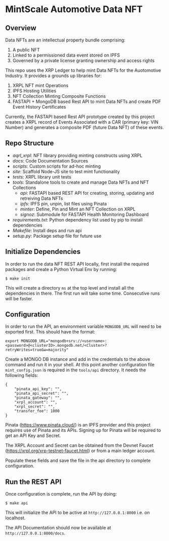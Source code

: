 # MintScale Automotive Data NFT

## Overview

Data NFTs are an intellectual property bundle comprising:

1. A public NFT
2. Linked to a permissioned data event stored on IPFS
3. Governed by a private license granting ownership and access rights

This repo uses the XRP Ledger to help mint Data NFTs for the Auotomotive Industry. It provides a grounds up libraries for:

1. XRPL NFT mint Operations
2. IPFS Hosting Utilities
3. NFT Collection Minting Composite Functions
4. FASTAPI + MongoDB based Rest API to mint Data NFTs and create PDF Event History Certificates

Currently, the FASTAPI based Rest API prototype created by this project creates a XRPL record of Events Associated with a CAR (primary key: VIN Number) and generates a composite PDF (future Data NFT) of these events. 

## Repo Structure

- *aqrl_xrpl*: NFT library providing minting constructs using XRPL
- *docs*: Code Documentation Sources
- *scripts*: Custom scripts for ad-hoc minting
- *site*: Scaffold Node-JS site to test mint functionality
- *tests*: XRPL library unit tests
- *tools*: Standalone tools to create and manage Data NFTs and NFT Collections
    - *api*: FASTAPI based REST API for creating, storing, updating and retreiving Data NFTs
    - *ipfs*: IPFS pin, unpin, list files using Pinata
    - *minter*: Define, Pin and Mint an NFT Collection on XRPL
    - *signoz*: Submodule for FASTAPI Health Monitoring Dashboard
- *requirements.txt*: Python dependency list used by pip to install dependencies
- *Makefile*: Install deps and run api
- *setup.py*: Package setup file for future use


## Initialize Dependencies

In order to run the data NFT REST API locally, first install the required packages and create a Python Virtual Env by running:
    
    $ make init

This will create a directory `ms` at the top level and install all the dependencies in there. The first run will take some time. Consecutive runs will be faster.

## Configuration

In order to run the API, an environment variable `MONGODB_URL` will need to be exported first. This should have the format:

```
export MONGODB_URL="mongodb+srv://<username>:<password>@<clusterID>.mongodb.net/<Cluster>?retryWrites=true&w=majority"
```

Create a MONGO DB instance and add in the credentials to the above command and run it in your shell. At this point another configuration file `mint_config.json` is required in the `tools/api` directory. It needs the following fields:

```
{
    "pinata_api_key": "",
    "pinata_api_secret": "",
    "pinata_gateway": "",
    "xrpl_account": "",
    "xrpl_secret": "",
    "transfer_fee": 1000
}
```

Pinata (https://www.pinata.cloud/) is an IPFS provider and this project requires use of Pinata and its APIs. Signing up for Pinata will be required to get an API Key and Secret.

The XRPL Account and Secret can be obtained from the Devnet Faucet (https://xrpl.org/xrp-testnet-faucet.html) or from a main ledger account.

Populate these fields and save the file in the api directory to complete configuration.

## Run the REST API

Once configuration is complete, run the API by doing:

    $ make api

This will initialize the API to be active at `http://127.0.0.1:8000` i.e. on localhost.

The API Documentation should now be available at `http://127.0.0.1:8000/docs`.